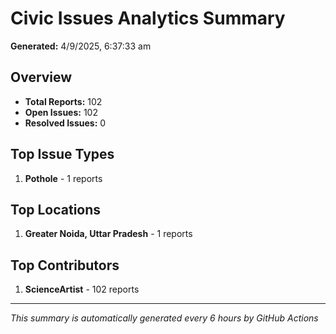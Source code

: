 #  Civic Issues Analytics Summary

**Generated:** 4/9/2025, 6:37:33 am

##  Overview
- **Total Reports:** 102
- **Open Issues:** 102
- **Resolved Issues:** 0

##  Top Issue Types
1. **Pothole** - 1 reports

##  Top Locations
1. **Greater Noida, Uttar Pradesh** - 1 reports

##  Top Contributors
1. **ScienceArtist** - 102 reports

---
*This summary is automatically generated every 6 hours by GitHub Actions*
